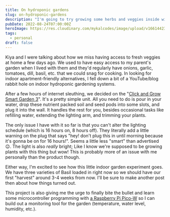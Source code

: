```yaml
---
title: On hydroponic gardens
slug: on-hydroponic-gardens
description: "I'm going to try growing some herbs and veggies inside with hydroponics. "
pubDate: 2022-08-24T07:00:00Z
heroImage: https://res.cloudinary.com/mykalcodes/image/upload/v1661442343/Mykal%20Codes/click-grow.jpg
tags:
  - personal
draft: false
---
```


Kiya and I were talking about how we miss having access to fresh veggies at home a few days ago. We used to have easy access to my parent's garden when I lived with them and they'd regularly have onions, garlic, tomatoes, dill, basil, etc. that we could snag for cooking. In looking for indoor apartment-friendly alternatives, I fell down a bit of a YouTube/blog rabbit hole on indoor hydroponic gardening systems.

After a few hours of internet sleuthing, we decided on the "[Click and Grow Smart Garden 3](https://ca.clickandgrow.com/products/the-smart-garden-3)". It's a pretty simple unit. All you need to do is pour in your water, drop these nutrient packed soil and seed pods into some slots, and plug it into the wall. It handles the rest for you, besides occasional tasks like refilling water, extending the lighting arm, and trimming your plants.

The only issue I have with it so far is that you can't alter the lighting schedule (which is 16 hours on, 8 hours off). They literally add a little warning on the plug that says "hey! don't plug this in until morning because it's gonna be on for 16 hours!". Seems a little less "smart" than advertised 😉. The light is also _really_ bright; Like I know we're supposed to be growing plants with this thing but wow! This is probably more of an issue with me personally than the product though.

Either way, I'm excited to see how this little indoor garden experiment goes. We have three varieties of Basil loaded in right now so we should have our first "harvest" around 3-4 weeks from now. I'll be sure to make another post then about how things turned out.

This project is also giving me the urge to finally bite the bullet and learn some microcontroller programming with [a Raspberry Pi Pico-W](https://www.pishop.ca/product/raspberry-pi-pico-w/) so I can build out a monitoring tool for the garden (temperature, water level, humidity, etc.).
